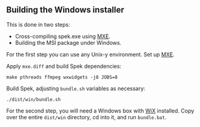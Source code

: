 ## Building the Windows installer

This is done in two steps:

 * Cross-compiling spek.exe using [MXE](http://mxe.cc/).
 * Building the MSI package under Windows.

For the first step you can use any Unix-y environment. Set up
[MXE](http://mxe.cc/#tutorial).

Apply `mxe.diff` and build Spek dependencies:

    make pthreads ffmpeg wxwidgets -j8 JOBS=8

Build Spek, adjusting `bundle.sh` variables as necessary:

    ./dist/win/bundle.sh

For the second step, you will need a Windows box with
[WiX](http://wixtoolset.org/) installed. Copy over the entire `dist/win`
directory, cd into it, and run `bundle.bat`.
